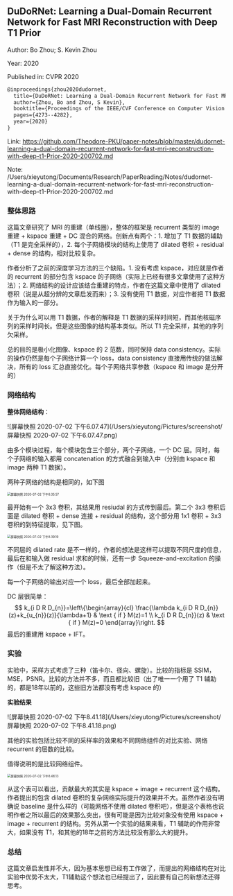 ## DuDoRNet: Learning a Dual-Domain Recurrent Network for Fast MRI Reconstruction with Deep T1 Prior

Author: Bo Zhou; S. Kevin Zhou

Year: 2020

Published in: CVPR 2020

```latex
@inproceedings{zhou2020dudornet,
  title={DuDoRNet: Learning a Dual-Domain Recurrent Network for Fast MRI Reconstruction with Deep T1 Prior},
  author={Zhou, Bo and Zhou, S Kevin},
  booktitle={Proceedings of the IEEE/CVF Conference on Computer Vision and Pattern Recognition},
  pages={4273--4282},
  year={2020}
}
```

Link: https://github.com/Theodore-PKU/paper-notes/blob/master/dudornet-learning-a-dual-domain-recurrent-network-for-fast-mri-reconstruction-with-deep-t1-Prior-2020-200702.md

Note: /Users/xieyutong/Documents/Research/PaperReading/Notes/dudornet-learning-a-dual-domain-recurrent-network-for-fast-mri-reconstruction-with-deep-t1-Prior-2020-200702.md



### 整体思路

这篇文章研究了 MRI 的重建（单线圈），整体的框架是 recurrent 类型的 image 重建 + kspace 重建 + DC 混合的网络。创新点有两个：1. 增加了 T1 数据的辅助（T1 是完全采样的），2. 每个子网络模块的结构上使用了 dilated 卷积 + residual + dense 的结构，相对比较复杂。

作者分析了之前的深度学习方法的三个缺陷。1. 没有考虑 kspace，对应就是作者的 recurrent 的部分包含 kspace 的子网络（实际上已经有很多文章使用了这种方法）；2. 网络结构的设计应该结合重建的特点，作者在这篇文章中使用了 dilated 卷积（说是从超分辨的文章启发而来）；3. 没有使用 T1 数据，对应作者把 T1 数据作为输入的一部分。

关于为什么可以用 T1 数据，作者的解释是 T1 数据的采样时间短，而其他核磁序列的采样时间长。但是这些图像的结构基本类似。所以 T1 完全采样，其他的序列欠采样。

总的目的是极小化图像、kspace 的 2 范数，同时保持 data consistency。实际的操作仍然是每个子网络计算一个 loss，data consistency 直接用传统的做法解决，所有的 loss 汇总直接优化。每个子网络共享参数（kspace 和 image 是分开的）

### 网络结构

**整体网络结构**：

![屏幕快照 2020-07-02 下午6.07.47](/Users/xieyutong/Pictures/screenshot/屏幕快照 2020-07-02 下午6.07.47.png)

由多个模块过程，每个模块包含三个部分，两个子网络，一个 DC 层。同时，每个子网络的输入都用 concatenation 的方式融合到输入中（分别由 kspace 和 image 两种 T1 数据）。

两种子网络的结构是相同的，如下图

<img src="/Users/xieyutong/Pictures/screenshot/屏幕快照 2020-07-02 下午8.35.57.png" alt="屏幕快照 2020-07-02 下午8.35.57" style="zoom:50%;" />

最开始有一个 3x3 卷积，其结果用 resiudal 的方式传到最后。第二个 3x3 卷积后面是 dilated 卷积 + dense 连接 + residual 的结构，这个部分用 1x1 卷积 + 3x3 卷积的到特征提取，见下图。

<img src="/Users/xieyutong/Pictures/screenshot/屏幕快照 2020-07-02 下午8.39.19.png" alt="屏幕快照 2020-07-02 下午8.39.19" style="zoom:50%;" />

不同层的 dilated rate 是不一样的，作者的想法是这样可以提取不同尺度的信息，最后在和输入做 residual 求和的时候，还有一步 Squeeze-and-excitation 的操作（但是不太了解这种方法）。

每一个子网络的输出对应一个 loss，最后全部加起来。

DC 层很简单：
$$
k_{i D R D_{n}}=\left\{\begin{array}{cl}
\frac{\lambda k_{i D R D_{n}}(z)+k_{u_{n}}(z)}{\lambda+1} & \text { if } M(z)=1 \\
k_{i D R D_{n}}(z) & \text { if } M(z)=0
\end{array}\right.
$$
最后的重建用 kspace + IFT。

### 实验

实验中，采样方式考虑了三种（笛卡尔、径向、螺旋）。比较的指标是 SSIM，MSE，PSNR。比较的方法并不多，而且都比较旧（出了唯一一个用了 T1 辅助的，都是18年以前的，这些旧方法都没有考虑 kspace 的）

**实验结果**

![屏幕快照 2020-07-02 下午8.41.18](/Users/xieyutong/Pictures/screenshot/屏幕快照 2020-07-02 下午8.41.18.png)

其他的实验包括比较不同的采样率的效果和不同网络组件的对比实验、网络 recurrent 的层数的比较。

值得说明的是比较网络组件。

<img src="/Users/xieyutong/Pictures/screenshot/屏幕快照 2020-07-02 下午8.46.13.png" alt="屏幕快照 2020-07-02 下午8.46.13" style="zoom:50%;" />

从这个表可以看出，贡献最大的其实是 kspace + image + recurrent 这个结构。作者提出的包含 dilated 卷积的复杂网络实际提升的效果并不大。虽然作者没有明确说 baseline 是什么样的（可能网络不使用 dilated 卷积吧），但是这个表格也说明作者之所以最后的效果那么突出，很有可能是因为比较对象没有使用 kspace + image + recurrent 的结构。另外从第一个实验的结果来看，T1 辅助的作用非常大，如果没有 T1，和其他的18年之前的方法比较没有那么大的提升。

### 总结

这篇文章启发性并不大，因为基本思想已经有工作做了，而提出的网络结构在对比实验中优势不太大，T1辅助这个想法也已经提出了，因此要有自己的新想法还得思考。